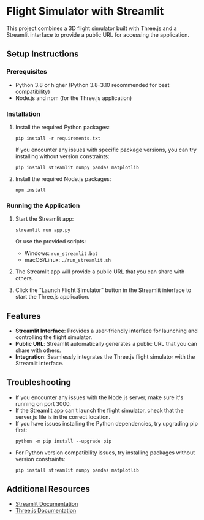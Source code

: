 # Flight Simulator with Streamlit

This project combines a 3D flight simulator built with Three.js and a Streamlit interface to provide a public URL for accessing the application.

## Setup Instructions

### Prerequisites
- Python 3.8 or higher (Python 3.8-3.10 recommended for best compatibility)
- Node.js and npm (for the Three.js application)

### Installation

1. Install the required Python packages:
   ```
   pip install -r requirements.txt
   ```

   If you encounter any issues with specific package versions, you can try installing without version constraints:
   ```
   pip install streamlit numpy pandas matplotlib
   ```

2. Install the required Node.js packages:
   ```
   npm install
   ```

### Running the Application

1. Start the Streamlit app:
   ```
   streamlit run app.py
   ```

   Or use the provided scripts:
   - Windows: `run_streamlit.bat`
   - macOS/Linux: `./run_streamlit.sh`

2. The Streamlit app will provide a public URL that you can share with others.

3. Click the "Launch Flight Simulator" button in the Streamlit interface to start the Three.js application.

## Features

- **Streamlit Interface**: Provides a user-friendly interface for launching and controlling the flight simulator.
- **Public URL**: Streamlit automatically generates a public URL that you can share with others.
- **Integration**: Seamlessly integrates the Three.js flight simulator with the Streamlit interface.

## Troubleshooting

- If you encounter any issues with the Node.js server, make sure it's running on port 3000.
- If the Streamlit app can't launch the flight simulator, check that the server.js file is in the correct location.
- If you have issues installing the Python dependencies, try upgrading pip first:
  ```
  python -m pip install --upgrade pip
  ```
- For Python version compatibility issues, try installing packages without version constraints:
  ```
  pip install streamlit numpy pandas matplotlib
  ```

## Additional Resources

- [Streamlit Documentation](https://docs.streamlit.io/)
- [Three.js Documentation](https://threejs.org/docs/) 
